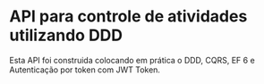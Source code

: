 ﻿# API para controle de atividades utilizando DDD
 
 Esta API foi construida colocando em prática o DDD, CQRS, EF 6 e Autenticação por token com JWT Token.
